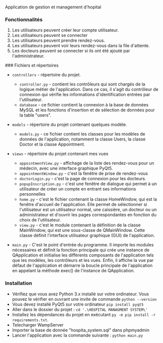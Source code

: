 

Application de gestion et management d'hopital





### Fonctionnalités
1. Les utilisateurs peuvent créer leur compte utilisateur.
2. Les utilisateurs peuvent se connecter
3. Les utilisateurs peuvent prendre rendez-vous.
4. Les utilisateurs peuvent voir leurs rendez-vous dans la file d'attente.
5. Les docteurs peuvent se connecter si ils ont été ajouté par l'administrateur.


### Fichiers et répertoires
   - `controllers` - répertoire du projet.
     - `controller.py` - contient les contrôleurs qui sont chargés de la logique métier de  l'application. Dans ce cas, il s'agit du contrôleur de connexion qui vérifie les informations d'identification entrées par l'utilisateur.
     - `database` - ce fichier contient la connexion à la base de données MySQL et les fonctions d'insertion et de sélection de données pour la table "users".
   - `models` - répertoire du projet contenant quelques modèle.
     - `models.py` - ce fichier contient les classes pour les modèles de données de l'application, notamment la classe Users, la classe Doctor et la classe Appointment.
         
   - `views` - répertoire du projet contenant mes vues
     - `appointmentView.py` - affichage de la liste des rendez-vous pour un médecin, avec une interface graphique PyQt5.
     - `appointmentWindow.py` - c'est la fenêtre de prise de rendez-vous
     - `doctorLogin.py` - c'est la page de connexion pour les docteurs.
     - `popupInscription.py` - c'est une fenêtre de dialogue qui permet à un utilisateur de créer un compte en entrant ses informations personnelles
     - `home.py` -  c'est le fichier contenant la classe HomeWindow, qui est la fenêtre d'accueil de l'application. Elle permet de sélectionner si l'utilisateur est un utilisateur normal, une caissière, un docteur ou un administrateur et d'ouvrir les pages correspondantes en fonction du choix de l'utilisateur.
     - `view.py` - c'est le module contenant la définition de la classe MainWindow, qui est une sous-classe de QMainWindow. Cette classe définit l'interface utilisateur graphique (GUI) de l'application.
   - `main.py` -  C'est le point d'entrée du programme. Il importe les modules nécessaires et définit la fonction principale qui crée une instance de QApplication et initialise les différents composants de l'application tels que les modèles, les contrôleurs et les vues. Enfin, il affiche la vue par défaut de l'application et démarre la boucle principale de l'application en appelant la méthode exec() de l'instance de QApplication.


### Installation

- Vérifiez que vous avez Python 3.x installé sur votre ordinateur. Vous pouvez le vérifier en ouvrant une invite de commande `python --version`
- Vous devez installé PyQt5 sur votre ordinateur `pip install pyqt5`
- Aller dans le dossier du projet : `cd '.\HOSPITAL MANAGMENT SYSTEM\'`
- Installez les dépendances du projet en exécutant `py -m pip install -r requirements.txt`.
- Telecharger WampServer
- Importer la base de donnée "hospita_system.sql" dans phpmyadmin
- Lancer l'application avec la commande suivante : `python main.py`
